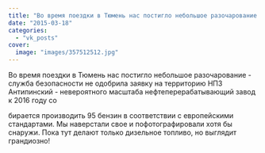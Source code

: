 ```yaml
---
title: "Во время поездки в Тюмень нас постигло небольшое разочарование - служба безопасности не одобрила зая..."
date: "2015-03-18"
categories: 
  - "vk_posts"
cover:
  image: "images/357512512.jpg"
---
```


Во время поездки в Тюмень нас постигло небольшое разочарование - служба безопасности не одобрила заявку на территорию НПЗ Антипинский - невероятного масштаба нефтеперерабатывающий завод к 2016 году со

<!--more--> бирается производить 95 бензин в соответствии с европейскими стандартами. Мы наверстали свое и пофотографировали хотя бы снаружи. Пока тут делают только дизельное топливо, но выглядит грандиозно!
